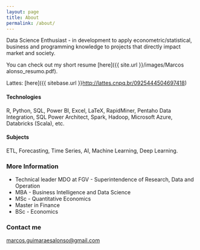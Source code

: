 ```yaml
---
layout: page
title: About
permalink: /about/
---
```

Data Science Enthusiast - in development to apply econometric/statistical, business and programming knowledge to projects that directly impact market and society.

You can check out my short resume [here]({{ site.url }}/images/Marcos alonso_resumo.pdf). 

Lattes: [here]({{ sitebase.url }}http://lattes.cnpq.br/0925444504697418)

#### Technologies
R, Python, SQL, Power BI, Excel, LaTeX, RapidMiner, Pentaho Data Integration, SQL Power Architect, Spark, Hadoop, Microsoft Azure, Databricks (Scala), etc.

#### Subjects
ETL, Forecasting, Time Series, AI, Machine Learning, Deep Learning.

### More Information

- Technical leader MDO at FGV - Superintendence of Research, Data and Operation
- MBA - Business Intelligence and Data Science
- MSc - Quantitative Economics
- Master in Finance
- BSc - Economics

### Contact me

[marcos.guimaraesalonso@gmail.com](mailto:marcos.guimaraesalonso@gmail.com)
